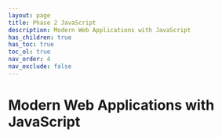 ```yaml
---
layout: page
title: Phase 2 JavaScript
description: Modern Web Applications with JavaScript
has_children: true
has_toc: true
toc_ol: true
nav_order: 4
nav_exclude: false
---
```


<!-- markdownlint-disable single-h1 -->

# Modern Web Applications with JavaScript
